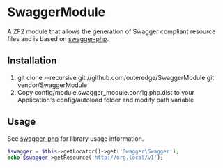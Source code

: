 SwaggerModule
=============

A ZF2 module that allows the generation of Swagger compliant resource files and is based on [swagger-php](https://github.com/zircote/swagger-php). 

Installation
------------

1. git clone --recursive git://github.com/outeredge/SwaggerModule.git vendor/SwaggerModule
2. Copy config/module.swagger_module.config.php.dist to your Application's config/autoload folder and modify path variable


Usage
-----
See [swagger-php](https://github.com/zircote/swagger-php#readme) for library usage information.

```php
$swagger = $this->getLocator()->get('Swagger\Swagger');
echo $swagger->getResource('http://org.local/v1');
```